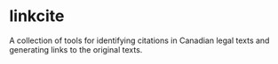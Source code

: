 # linkcite
A collection of tools for identifying citations in Canadian legal texts and generating links to the original texts.
